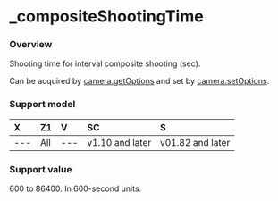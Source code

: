 # \_compositeShootingTime

### Overview

Shooting time for interval composite shooting (sec).

Can be acquired by [camera.getOptions](../commands/camera.get_options.md) and set by [camera.setOptions](../commands/camera.set_options.md).

### Support model

| X | Z1 | V | SC | S |
|:--|:--|:--|:--|:--|
| --- | All | --- | v1.10 and later | v01.82 and later |

### Support value

600 to 86400. In 600-second units.
